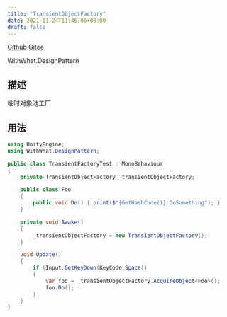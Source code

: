 ```yaml
---
title: "TransientObjectFactory"
date: 2021-11-24T11:46:06+08:00
draft: false
---
```


[Github](https://github.com/AlanWeekend/WithWhatForUnity/blob/upm/Runtime/DesignPattern/Factory/TransientObjectFactory.cs)
[Gitee](https://gitee.com/week233/with_what_for_unity/blob/upm/Runtime/DesignPattern/Factory/TransientObjectFactory.cs)

WithWhat.DesignPattern
## 描述
临时对象池工厂
## 用法
```C#
using UnityEngine;
using WithWhat.DesignPattern;

public class TransientFactoryTest : MonoBehaviour
{
    private TransientObjectFactory _transientObjectFactory;

    public class Foo 
    {
        public void Do() { print($"{GetHashCode()}:DoSomething"); }
    }

    private void Awake()
    {
        _transientObjectFactory = new TransientObjectFactory();
    }

    void Update()
    {
        if (Input.GetKeyDown(KeyCode.Space))
        {
            var foo = _transientObjectFactory.AcquireObject<Foo>();
            foo.Do();
        }
    }
}
```